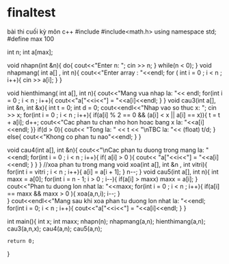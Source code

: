 # finaltest
bài thi cuối kỳ môn c++
#include<iostream>
#include<math.h>
using namespace std;
#define max 100
 
int n; 
int a[max];

void nhapn(int &n){
	do{
	cout<<"Enter n: "; 
	cin >> n;
}
	while(n < 0);
}
void nhapmang( int a[] , int n){
	cout<<"Enter array : "<<endl;
	for ( int i = 0 ; i < n ; i++){
		cin >> a[i];
	}
}

void hienthimang( int a[], int n){
	cout<<"Mang vua nhap la: "<< endl;
	for(int i = 0 ; i < n ; i++){
		cout<<"a["<<i<<"] = "<<a[i]<<endl;
	}
}
void cau3(int a[], int &n, int &x){
	int t = 0;
	int d = 0;
	cout<<endl<<"Nhap vao so thuc x: ";
	cin >> x;
	for(int i = 0 ; i < n ; i++){
		if(a[i] % 2 == 0 && (a[i] < x || a[i] == x)){
			t = t + a[i];
			d++;
			cout<<"Cac phan tu chan nho hon hoac bang x la: "<<a[i]<<endl;
		}}
		if(d > 0){
			cout<< "Tong la: " << t << "\nTBC la: "<< (float) t/d;
		}
		else{
			cout<<"Khong co phan tu nao"<<endl;
		}
	}	
	
void cau4(int a[], int &n){
	cout<<"\nCac phan tu duong trong mang la: "<<endl;
	for(int i = 0 ; i < n ; i++){
		if( a[i] > 0 ){
			cout<< "a["<<i<<"] = "<<a[i]<<endl;
		}
	}
}
//xoa phan tu trong mang
void xoa(int a[], int &n , int vitri){
	for(int i = vitri ; i < n ; i++){
		a[i] = a[i + 1];
	}
	n--;
}
void cau5(int a[], int n){
	int maxx = a[0];
	for(int i = n - 1; i > 0 ; i--){
		if(a[i] > maxx)
		maxx = a[i];
}
	cout<<"Phan tu duong lon nhat la: "<<maxx;
	for(int i = 0 ; i < n ; i++){
		if(a[i] == maxx && maxx > 0 ){
			xoa(a,n,i);
			i--;
	}	
	}
	cout<<endl<<"Mang sau khi xoa phan tu duong lon nhat la: "<<endl;
	for(int i = 0; i < n ; i++){
		cout<<"a["<<i<<"] = "<<a[i]<<endl;
	}
}

int main(){
	int x;
	int maxx;
	nhapn(n);
	nhapmang(a,n);
	hienthimang(a,n);
	cau3(a,n,x);
	cau4(a,n);
	cau5(a,n);

	return 0;
}
